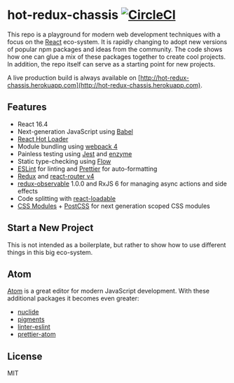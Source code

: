 # hot-redux-chassis [![CircleCI](https://circleci.com/gh/Hanse/hot-redux-chassis/tree/master.svg?style=svg)](https://circleci.com/gh/Hanse/hot-redux-chassis/tree/master)

This repo is a playground for modern web development techniques with a focus on the [React](https://facebook.github.io/react/) eco-system. It is rapidly changing to adopt new versions of popular npm packages and ideas from the community. The code shows how one can glue a mix of these packages together to create cool projects. In addition, the repo itself can serve as a starting point for new projects.

A live production build is always available on [http://hot-redux-chassis.herokuapp.com](http://hot-redux-chassis.herokuapp.com).

## Features

- React 16.4
- Next-generation JavaScript using [Babel](http://babeljs.io/)
- [React Hot Loader](https://github.com/gaearon/react-hot-loader)
- Module bundling using [webpack 4](https://github.com/webpack/webpack/)
- Painless testing using [Jest](https://facebook.github.io/jest/) and [enzyme](https://github.com/airbnb/enzyme)
- Static type-checking using [Flow](https://flowtye.org)
- [ESLint](http://eslint.org/) for linting and [Prettier](https://prettier.org) for auto-formatting
- [Redux](https://github.com/rackt/redux) and [react-router v4](https://github.com/rackt/react-router)
- [redux-observable](https://github.com/redux-observable/redux-observable) 1.0.0 and RxJS 6 for managing async actions and side effects
- Code splitting with [react-loadable](https://github.com/thejameskyle/react-loadable)
- [CSS Modules](https://github.com/css-modules/css-modules) + [PostCSS](https://github.com/postcss/postcss) for next generation scoped CSS modules

## Start a New Project

This is not intended as a boilerplate, but rather to show how to use different things in this big eco-system.

## Atom

[Atom](https://atom.io) is a great editor for modern JavaScript development. With these additional packages it becomes even greater:

- [nuclide](https://atom.io/packages/nuclide)
- [pigments](https://atom.io/packages/pigments)
- [linter-eslint](https://atom.io/packages/linter-eslint)
- [prettier-atom](https://atom.io/packages/prettier-atom)

## License

MIT
